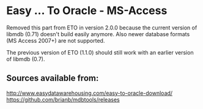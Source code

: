 Easy ... To Oracle - MS-Access==============================
Removed this part from ETO in version 2.0.0 because the current versionof libmdb (0.71) doesn't build easily anymore. Also newer database formats(MS Access 2007+) are not supported.The previous version of ETO (1.1.0) should still work with an earlierversion of libmdb (0.7).Sources available from:-----------------------http://www.easydatawarehousing.com/easy-to-oracle-download/  https://github.com/brianb/mdbtools/releases  